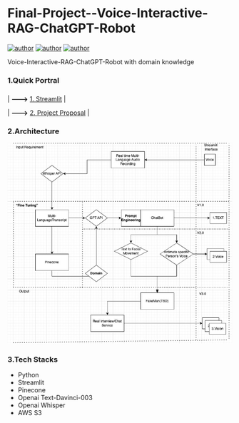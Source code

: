 # Final-Project--Voice-Interactive-RAG-ChatGPT-Robot

[![author](https://img.shields.io/badge/Author-Rayden_Xu-blue.svg)](https://www.linkedin.com/in/rundong-xu-269012230/) 
[![author](https://img.shields.io/badge/Author-Binghui_Lai-blue.svg)](https://www.linkedin.com/in/binghui-lai/) 
[![author](https://img.shields.io/badge/Author-Ziwei_Duan-blue.svg)](https://www.linkedin.com/in/ziwei-duan-create/) 

 Voice-Interactive-RAG-ChatGPT-Robot with domain knowledge
### 1.Quick Portral
### 
| **--->** [1. Streamlit](https://ai-driven-digital-marketing-final-project--voice-welcome-rft6s1.streamlit.app/) |

| **--->** [2. Project Proposal](https://docs.google.com/document/d/1JxmkjvF0FirF_-8B6mbn_vKlumKrOJr3HAZmBniSMq4/edit#heading=h.7sa4zxkhmsum) |
### 2.Architecture

<div align=center>
<img src="src/Final Project (1).jpg" width="600px">
</div>

### 3.Tech Stacks
- Python
- Streamlit
- Pinecone
- Openai Text-Davinci-003
- Openai Whisper
- AWS S3
